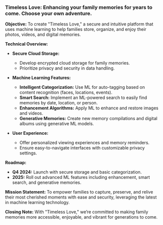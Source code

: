 ### Timeless Love: Enhancing your family memories for years to come. Choose your own adventure.

**Objective:**
To create "Timeless Love," a secure and intuitive platform that uses machine learning to help families store, organize, and enjoy their photos, videos, and digital memories.

**Technical Overview:**

- **Secure Cloud Storage:**
  - Develop encrypted cloud storage for family memories.
  - Prioritize privacy and security in data handling.

- **Machine Learning Features:**
  - **Intelligent Categorization:** Use ML for auto-tagging based on content recognition (faces, locations, events).
  - **Smart Search:** Implement an ML-powered search to easily find memories by date, location, or person.
  - **Enhancement Algorithms:** Apply ML to enhance and restore images and videos.
  - **Generative Memories:** Create new memory compilations and digital albums using generative ML models.

- **User Experience:**
  - Offer personalized viewing experiences and memory reminders.
  - Ensure easy-to-navigate interfaces with customizable privacy settings.

**Roadmap:**

- **Q4 2024:** Launch with secure storage and basic categorization.
- **2025:** Roll out advanced ML features including enhancement, smart search, and generative memories.

**Mission Statement:**
To empower families to capture, preserve, and relive their most cherished moments with ease and security, leveraging the latest in machine learning technology.

**Closing Note:**
With "Timeless Love," we’re committed to making family memories more accessible, enjoyable, and vibrant for generations to come.